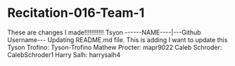 # Recitation-016-Team-1
These are changes I made!!!!!!!!!!! Tsyon
------NAME----|---Github Username---
Updating README.md file.  This is adding
I want to update this 
Tyson Trofino: Tyson-Trofino
Mathew Procter: mapr9022
Caleb Schroder: CalebSchroder1
Harry Salh: harrysalh4


